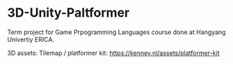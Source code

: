 # 3D-Unity-Paltformer
Term project for Game Prpogramming Languages course done at Hangyang Univertiy ERICA.

3D assets:
Tilemap / platformer kit:
https://kenney.nl/assets/platformer-kit
